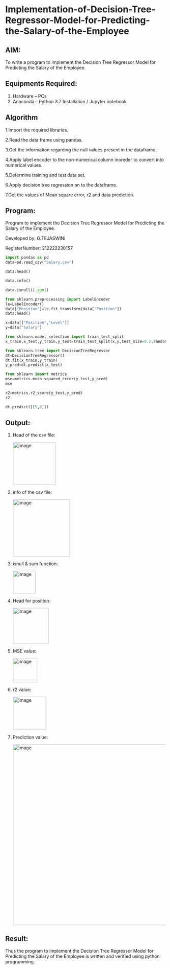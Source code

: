 # Implementation-of-Decision-Tree-Regressor-Model-for-Predicting-the-Salary-of-the-Employee

## AIM:
To write a program to implement the Decision Tree Regressor Model for Predicting the Salary of the Employee.

## Equipments Required:
1. Hardware – PCs
2. Anaconda – Python 3.7 Installation / Jupyter notebook

## Algorithm

1.Import the required libraries.

2.Read the data frame using pandas.

3.Get the information regarding the null values present in the dataframe.

4.Apply label encoder to the non-numerical column inoreder to convert into numerical values.

5.Determine training and test data set.

6.Apply decision tree regression on to the dataframe.

7.Get the values of Mean square error, r2 and data prediction.


## Program:

Program to implement the Decision Tree Regressor Model for Predicting the Salary of the Employee.

Developed by: G.TEJASWINI

RegisterNumber:  212222230157


```python
import pandas as pd
data=pd.read_csv("Salary.csv")

data.head()

data.info()

data.isnull().sum()

from sklearn.preprocessing import LabelEncoder
le=LabelEncoder()
data["Position"]=le.fit_transform(data["Position"])
data.head()

x=data[["Position","Level"]]
y=data["Salary"]

from sklearn.model_selection import train_test_split
x_train,x_test,y_train,y_test=train_test_split(x,y,test_size=0.2,random_state=2)

from sklearn.tree import DecisionTreeRegressor
dt=DecisionTreeRegressor()
dt.fit(x_train,y_train)
y_pred=dt.predict(x_test)

from sklearn import metrics
mse=metrics.mean_squared_error(y_test,y_pred)
mse

r2=metrics.r2_score(y_test,y_pred)
r2

dt.predict([[5,6]])
```

## Output:

1. Head of the csv file:

   <img width="134" alt="image" src="https://github.com/TejaswiniGugananthan/Implementation-of-Decision-Tree-Regressor-Model-for-Predicting-the-Salary-of-the-Employee/assets/121222763/78f655e9-6ef3-4aa3-948e-7e1ed19e2e98">

2. info of the csv file:

   <img width="179" alt="image" src="https://github.com/TejaswiniGugananthan/Implementation-of-Decision-Tree-Regressor-Model-for-Predicting-the-Salary-of-the-Employee/assets/121222763/59e86cce-fe2c-495a-b502-3f1492918439">

3. isnull & sum function:

   <img width="71" alt="image" src="https://github.com/TejaswiniGugananthan/Implementation-of-Decision-Tree-Regressor-Model-for-Predicting-the-Salary-of-the-Employee/assets/121222763/a1557ef2-b7c8-4e5d-95bb-ff8d097c6a0a">


4. Head for position:

   <img width="112" alt="image" src="https://github.com/TejaswiniGugananthan/Implementation-of-Decision-Tree-Regressor-Model-for-Predicting-the-Salary-of-the-Employee/assets/121222763/c006d130-664c-4950-83f0-d66d10971014">

5. MSE value:

    <img width="76" alt="image" src="https://github.com/TejaswiniGugananthan/Implementation-of-Decision-Tree-Regressor-Model-for-Predicting-the-Salary-of-the-Employee/assets/121222763/2308d594-4e95-4e40-a16b-b72f7546e7a4">

6. r2 value:

    <img width="104" alt="image" src="https://github.com/TejaswiniGugananthan/Implementation-of-Decision-Tree-Regressor-Model-for-Predicting-the-Salary-of-the-Employee/assets/121222763/6a10eb4e-2d4c-43b0-944a-a2d6e789c004">

7. Prediction value:

    <img width="566" alt="image" src="https://github.com/TejaswiniGugananthan/Implementation-of-Decision-Tree-Regressor-Model-for-Predicting-the-Salary-of-the-Employee/assets/121222763/e0ad232c-08fa-4e86-aab1-fced4ff71526">



## Result:
Thus the program to implement the Decision Tree Regressor Model for Predicting the Salary of the Employee is written and verified using python programming.
